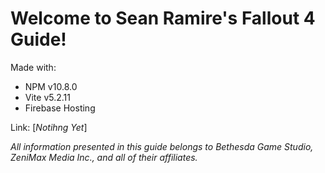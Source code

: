 # Welcome to Sean Ramire's Fallout 4 Guide!

Made with:
- NPM v10.8.0
- Vite v5.2.11
- Firebase Hosting

Link: [<i>Notihng Yet</i>]

<i>All information presented in this guide belongs to Bethesda Game Studio, ZeniMax Media Inc., and all of their affiliates.</i>
